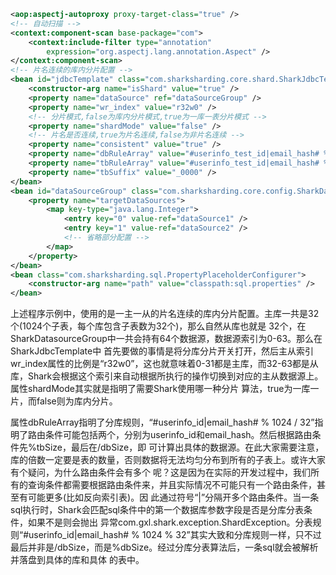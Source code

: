 ```Xml
<aop:aspectj-autoproxy proxy-target-class="true" />
<!-- 自动扫描 -->
<context:component-scan base-package="com">
	<context:include-filter type="annotation"
		expression="org.aspectj.lang.annotation.Aspect" />
</context:component-scan>
<!-- 片名连续的库内分片配置 -->
<bean id="jdbcTemplate" class="com.sharksharding.core.shard.SharkJdbcTemplate">
	<constructor-arg name="isShard" value="true" />
	<property name="dataSource" ref="dataSourceGroup" />
	<property name="wr_index" value="r32w0" />
	<!-- 分片模式,false为库内分片模式,true为一库一表分片模式 -->
	<property name="shardMode" value="false" />
	<!-- 片名是否连续,true为片名连续,false为非片名连续 -->
	<property name="consistent" value="true" />
	<property name="dbRuleArray" value="#userinfo_test_id|email_hash# % 1024 / 32" />
	<property name="tbRuleArray" value="#userinfo_test_id|email_hash# % 1024 % 32" />
	<property name="tbSuffix" value="_0000" />
</bean>
<bean id="dataSourceGroup" class="com.sharksharding.core.config.SharkDatasourceGroup">
	<property name="targetDataSources">
		<map key-type="java.lang.Integer">
			<entry key="0" value-ref="dataSource1" />
			<entry key="1" value-ref="dataSource2" />
			<!-- 省略部分配置 -->
		</map>
	</property>
</bean>
<bean class="com.sharksharding.sql.PropertyPlaceholderConfigurer">
	<constructor-arg name="path" value="classpath:sql.properties" />
</bean>
```

上述程序示例中，使用的是一主一从的片名连续的库内分片配置。主库一共是32个(1024个子表，每个库包含子表数为32个)，那么自然从库也就是 32个，在SharkDatasourceGroup中一共会持有64个数据源，数据源索引为0-63。那么在SharkJdbcTemplate中 首先要做的事情是将分库分片开关打开，然后主从索引wr_index属性的比例是“r32w0”，这也就意味着0-31都是主库，而32-63都是从 库，Shark会根据这个索引来自动根据所执行的操作切换到对应的主从数据源上。属性shardMode其实就是指明了需要Shark使用哪一种分片 算法，true为一库一片，而false则为库内分片。

属性dbRuleArray指明了分库规则，“#userinfo_id|email_hash# % 1024 / 32”指明了路由条件可能包括两个，分别为userinfo_id和email_hash。然后根据路由条件先%tbSize，最后在/dbSize，即 可计算出具体的数据源。在此大家需要注意，库的倍数一定要是表的数量，否则数据将无法均匀分布到所有的子表上。或许大家有个疑问，为什么路由条件会有多个 呢？这是因为在实际的开发过程中，我们所有的查询条件都需要根据路由条件来，并且实际情况不可能只有一个路由条件，甚至有可能更多(比如反向索引表)。因 此通过符号“|”分隔开多个路由条件。当一条sql执行时，Shark会匹配sql条件中的第一个数据库参数字段是否是分库分表条件，如果不是则会抛出 异常com.gxl.shark.exception.ShardException。分表规则“#userinfo_id|email_hash# % 1024 % 32”其实大致和分库规则一样，只不过最后并非是/dbSize，而是%dbSize。经过分库分表算法后，一条sql就会被解析并落盘到具体的库和具体 的表中。
